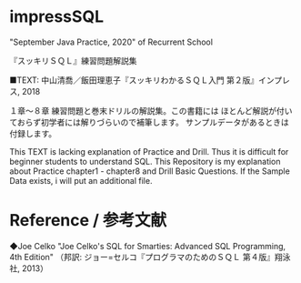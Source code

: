 # impressSQL
"September Java Practice, 2020" of Recurrent School

『スッキリＳＱＬ』練習問題解説集

■TEXT: 中山清喬／飯田理恵子『スッキリわかるＳＱＬ入門 第２版』インプレス, 2018

１章～８章 練習問題と巻末ドリルの解説集。この書籍には ほとんど解説が付いておらず初学者には解りづらいので補筆します。
サンプルデータがあるときは付録します。

This TEXT is lacking explanation of Practice and Drill. 
Thus it is difficult for beginner students to understand SQL.
This Repository is my explanation about Practice chapter1 - chapter8 and Drill Basic Questions.
If the Sample Data exists, i will put an additional file.


# Reference / 参考文献
◆Joe Celko "Joe Celko's SQL for Smarties: Advanced SQL Programming, 4th Edition"
（邦訳: ジョー=セルコ『プログラマのためのＳＱＬ 第４版』翔泳社, 2013）

